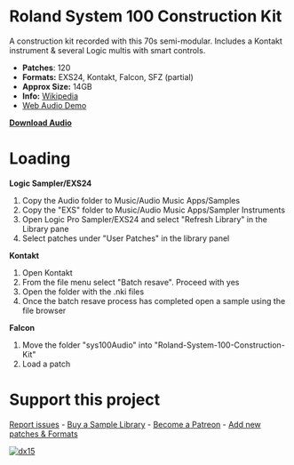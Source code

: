 # Roland System 100 Construction Kit

A construction kit recorded with this 70s semi-modular. Includes a Kontakt instrument & several Logic multis with smart controls.

-   **Patches**: 120
-   **Formats:** EXS24, Kontakt, Falcon, SFZ (partial)
-   **Approx Size:** 14GB
-   **Info:** [Wikipedia](https://en.wikipedia.org/wiki/Roland_System_100)
- [Web Audio Demo](https://www.modularsamples.com/Demos/demos/sys101.html)

**[Download Audio](https://github.com/publicsamples/Roland-System-100-Construction-Kit/releases/tag/1.0)**

# Loading

**Logic Sampler/EXS24**

1. Copy the Audio folder to Music/Audio Music Apps/Samples
2. Copy the "EXS" folder to Music/Audio Music Apps/Sampler Instruments
3. Open Logic Pro Sampler/EXS24 and select "Refresh Library" in the Library pane
4. Select patches under "User Patches" in the library panel 


****Kontakt****

1.  Open Kontakt
2. From the file menu select "Batch resave". Proceed with yes
3. Open the folder with the .nki files
4. Once the batch resave process has completed open a sample using the file browser

**Falcon**

1. Move the folder "sys100Audio" into "Roland-System-100-Construction-Kit"
2. Load a patch


# Support this project

[Report issues](/issues) - [Buy a Sample Library](https://gumroad.com/modularsamples) - [Become a Patreon](https://www.patreon.com/modularsamples) - [Add new patches & Formats](/pulls)

[
![dx15](https://www.modularsamples.com/samples/product/dx-15/dxx.jpg?raw=true)
](https://modularsamples.gumroad.com/l/ZheoA?_ga=2.45787239.258770942.1631102835-235093083.1631102835)
